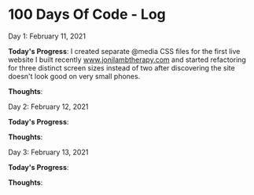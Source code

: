 # 100 Days Of Code - Log

Day 1: February 11, 2021

**Today's Progress**:
I created separate @media CSS files for the first live website I built recently www.jonilambtherapy.com and started refactoring for three distinct screen sizes instead of two after discovering the site doesn't look good on very small phones.

**Thoughts**: 

Day 2: February 12, 2021

**Today's Progress**:


**Thoughts**: 


Day 3: February 13, 2021

**Today's Progress**:


**Thoughts**: 
